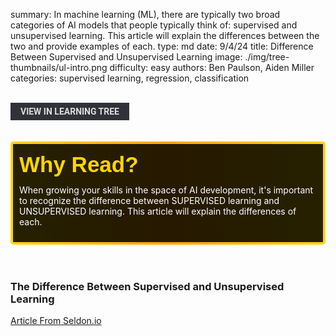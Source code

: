 summary: In machine learning (ML), there are typically two broad categories of AI models that people typically think of: supervised and unsupervised learning. This article will explain the differences between the two and provide examples of each.
type: md
date: 9/4/24
title: Difference Between Supervised and Unsupervised Learning
image: ./img/tree-thumbnails/ul-intro.png
difficulty: easy
authors: Ben Paulson, Aiden Miller
categories: supervised learning, regression, classification

<br>
<a href='/learning-tree?node=29' style='
    background-color: #31313a;
    color: gainsboro;
    padding: 6px 16px;
    border: none
    border-radius: 4px;
    text-transform: uppercase;
    font-family: "Roboto", sans-serif;
    font-size: 1em;
    font-weight: bold;
    cursor: pointer;
    text-decoration: none;
    display: inline-block;'
>
  View in Learning Tree
</a>

<br>
<br>
<br>

<div style='
  position: relative;
  padding: 10px; 
  border-radius: 5px;
  background-color: rgba(0, 0, 0, 0.85); 
  border: 4px solid transparent;
  background-image: linear-gradient(90deg, rgba(0, 0, 0, 0.85), rgba(0, 0, 0, 0.85)), linear-gradient(90deg, gold, orange, gold);
  background-origin: border-box;
  background-clip: padding-box, border-box;
'>

<svg width='200' height='50' style='display: block; margin-bottom: 5px;'>
  <text x='0' y='35' font-size='35' font-family='Arial' font-weight='bold' fill='gold'>
    Why Read?
    <animate attributeName='fill' values='gold; orange; gold' dur='3s' repeatCount='indefinite' />
  </text>
</svg>

<p style='color: white; margin-top: 2px;'>When growing your skills in the space of AI development, it's important to recognize the difference between SUPERVISED learning and UNSUPERVISED learning. This article will explain the differences of each.</p>

</div>

<br/>

<br/>
 
### The Difference Between Supervised and Unsupervised Learning
 
[Article From Seldon.io](https://www.seldon.io/supervised-vs-unsupervised-learning-explained#:~:text=The%20main%20difference%20between%20supervised,processes%20unlabelled%20or%20raw%20data.)